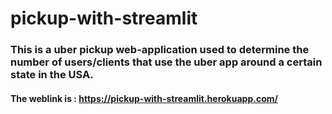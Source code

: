 # pickup-with-streamlit
### This is a uber pickup web-application used to determine the number of users/clients that use the uber app around a certain state in the USA. 
#### The weblink is : https://pickup-with-streamlit.herokuapp.com/
